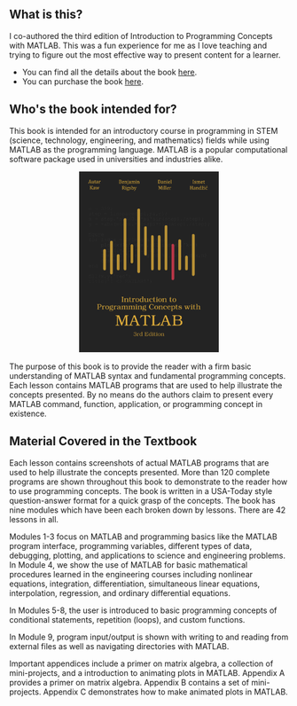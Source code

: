 ## What is this?
I co-authored the third edition of Introduction to Programming Concepts with MATLAB. This was a fun experience for me as I love teaching and trying to figure out the most effective way to present content for a learner.

- You can find all the details about the book [here](https://programming.autarkaw.com/).
- You can purchase the book [here](http://www.lulu.com/shop/introduction-to-programming-concepts-with-matlab-third-edition/paperback/product-24333322.html).

## Who's the book intended for?
This book is intended for an introductory course in programming in STEM (science, technology, engineering, and mathematics) fields while using MATLAB as the programming language. MATLAB is a popular computational software package used in universities and industries alike.

<center><img src="../static/images/projects/textbook_cover.png" style="max-width:50%"></center>

The purpose of this book is to provide the reader with a firm basic understanding of MATLAB syntax and fundamental programming concepts. Each lesson contains MATLAB programs that are used to help illustrate the concepts presented. By no means do the authors claim to present every MATLAB command, function, application, or programming concept in existence.

## Material Covered in the Textbook
Each lesson contains screenshots of actual MATLAB programs that are used to help illustrate the concepts presented. More than 120 complete programs are shown throughout this book to demonstrate to the reader how to use programming concepts. The book is written in a USA-Today style question-answer format for a quick grasp of the concepts. The book has nine modules which have been each broken down by lessons. There are 42 lessons in all.

Modules 1-3 focus on MATLAB and programming basics like the MATLAB program interface, programming variables, different types of data, debugging, plotting, and applications to science and engineering problems. In Module 4, we show the use of MATLAB for basic mathematical procedures learned in the engineering courses including nonlinear equations, integration, differentiation, simultaneous linear equations, interpolation, regression, and ordinary differential equations.

In Modules 5-8, the user is introduced to basic programming concepts of conditional statements, repetition (loops), and custom functions.

In Module 9, program input/output is shown with writing to and reading from external files as well as navigating directories with MATLAB.

Important appendices include a primer on matrix algebra, a collection of mini-projects, and a introduction to animating plots in MATLAB. Appendix A provides a primer on matrix algebra. Appendix B contains a set of mini-projects. Appendix C demonstrates how to make animated plots in MATLAB.